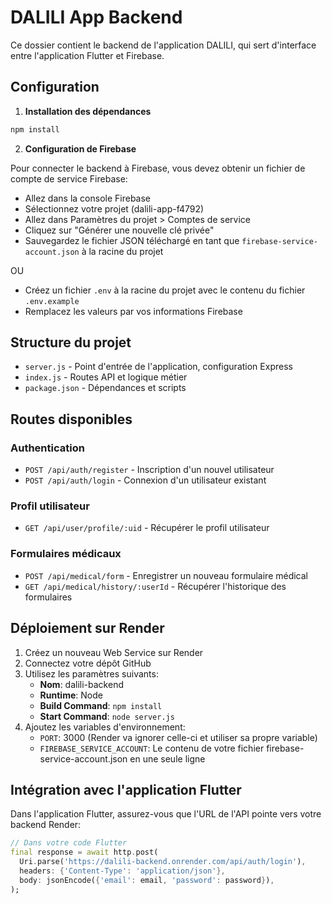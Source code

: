 # DALILI App Backend

Ce dossier contient le backend de l'application DALILI, qui sert d'interface entre l'application Flutter et Firebase.

## Configuration

1. **Installation des dépendances**

```bash
npm install
```

2. **Configuration de Firebase**

Pour connecter le backend à Firebase, vous devez obtenir un fichier de compte de service Firebase:

- Allez dans la console Firebase
- Sélectionnez votre projet (dalili-app-f4792)
- Allez dans Paramètres du projet > Comptes de service
- Cliquez sur "Générer une nouvelle clé privée"
- Sauvegardez le fichier JSON téléchargé en tant que `firebase-service-account.json` à la racine du projet

OU

- Créez un fichier `.env` à la racine du projet avec le contenu du fichier `.env.example`
- Remplacez les valeurs par vos informations Firebase

## Structure du projet

- `server.js` - Point d'entrée de l'application, configuration Express
- `index.js` - Routes API et logique métier
- `package.json` - Dépendances et scripts

## Routes disponibles

### Authentication

- `POST /api/auth/register` - Inscription d'un nouvel utilisateur
- `POST /api/auth/login` - Connexion d'un utilisateur existant

### Profil utilisateur

- `GET /api/user/profile/:uid` - Récupérer le profil utilisateur

### Formulaires médicaux

- `POST /api/medical/form` - Enregistrer un nouveau formulaire médical
- `GET /api/medical/history/:userId` - Récupérer l'historique des formulaires

## Déploiement sur Render

1. Créez un nouveau Web Service sur Render
2. Connectez votre dépôt GitHub
3. Utilisez les paramètres suivants:
   - **Nom**: dalili-backend
   - **Runtime**: Node
   - **Build Command**: `npm install`
   - **Start Command**: `node server.js`
4. Ajoutez les variables d'environnement:
   - `PORT`: 3000 (Render va ignorer celle-ci et utiliser sa propre variable)
   - `FIREBASE_SERVICE_ACCOUNT`: Le contenu de votre fichier firebase-service-account.json en une seule ligne

## Intégration avec l'application Flutter

Dans l'application Flutter, assurez-vous que l'URL de l'API pointe vers votre backend Render:

```dart
// Dans votre code Flutter
final response = await http.post(
  Uri.parse('https://dalili-backend.onrender.com/api/auth/login'),
  headers: {'Content-Type': 'application/json'},
  body: jsonEncode({'email': email, 'password': password}),
);
```
